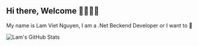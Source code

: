 ## Hi there, Welcome 👋👋👋👋
My name is Lam Viet Nguyen, I am a .Net Beckend Developer or I want to 🌱

![Lam's GitHub Stats](https://github-readme-stats.vercel.app/api?username=LamNV290304&show_icons=true&theme=shadow_red)

<!--
**LamNV290304/LamNV290304** is a ✨ _special_ ✨ repository because its `README.md` (this file) appears on your GitHub profile.

Here are some ideas to get you started:
![Lam's GitHub Stats](https://github-readme-stats.vercel.app/api?username=LamNV290304&show_icons=true&theme=shadow_red)

- 🔭 I’m currently working on ...
- 🌱 I’m currently learning ...
- 👯 I’m looking to collaborate on ...
- 🤔 I’m looking for help with ...
- 💬 Ask me about ...
- 📫 How to reach me: ...
- 😄 Pronouns: ...
- ⚡ Fun fact: ...
-->
